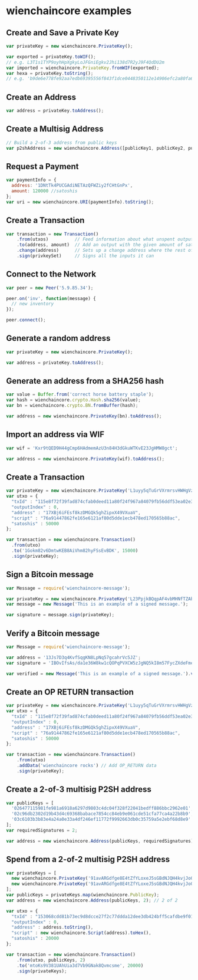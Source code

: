 # wienchaincore examples


## Create and Save a Private Key

```javascript
var privateKey = new wienchaincore.PrivateKey();

var exported = privateKey.toWIF();
// e.g. L3T1s1TYP9oyhHpXgkyLoJFGniEgkv2Jhi138d7R2yJ9F4QdDU2m
var imported = wienchaincore.PrivateKey.fromWIF(exported);
var hexa = privateKey.toString();
// e.g. 'b9de6e778fe92aa7edb69395556f843f1dce0448350112e14906efc2a80fa61a'
```

## Create an Address

```javascript
var address = privateKey.toAddress();
```

## Create a Multisig Address

```javascript
// Build a 2-of-3 address from public keys
var p2shAddress = new wienchaincore.Address([publicKey1, publicKey2, publicKey3], 2);
```

## Request a Payment

```javascript
var paymentInfo = {
  address: '1DNtTk4PUCGAdiNETAzQFWZiy2fCHtGnPx',
  amount: 120000 //satoshis
};
var uri = new wienchaincore.URI(paymentInfo).toString();
```

## Create a Transaction

```javascript
var transaction = new Transaction()
    .from(utxos)          // Feed information about what unspent outputs one can use
    .to(address, amount)  // Add an output with the given amount of satoshis
    .change(address)      // Sets up a change address where the rest of the funds will go
    .sign(privkeySet)     // Signs all the inputs it can
```

## Connect to the Network

```javascript
var peer = new Peer('5.9.85.34');

peer.on('inv', function(message) {
  // new inventory
});

peer.connect();
```

## Generate a random address
```javascript
var privateKey = new wienchaincore.PrivateKey();

var address = privateKey.toAddress();
```

## Generate an address from a SHA256 hash
```javascript
var value = Buffer.from('correct horse battery staple');
var hash = wienchaincore.crypto.Hash.sha256(value);
var bn = wienchaincore.crypto.BN.fromBuffer(hash);

var address = new wienchaincore.PrivateKey(bn).toAddress();
```

## Import an address via WIF
```javascript
var wif = 'Kxr9tQED9H44gCmp6HAdmemAzU3n84H3dGkuWTKvE23JgHMW8gct';

var address = new wienchaincore.PrivateKey(wif).toAddress();
```

## Create a Transaction
```javascript
var privateKey = new wienchaincore.PrivateKey('L1uyy5qTuGrVXrmrsvHWHgVzW9kKdrp27wBC7Vs6nZDTF2BRUVwy');
var utxo = {
  "txId" : "115e8f72f39fad874cfab0deed11a80f24f967a84079fb56ddf53ea02e308986",
  "outputIndex" : 0,
  "address" : "17XBj6iFEsf8kzDMGQk5ghZipxX49VXuaV",
  "script" : "76a91447862fe165e6121af80d5dde1ecb478ed170565b88ac",
  "satoshis" : 50000
};

var transaction = new wienchaincore.Transaction()
  .from(utxo)
  .to('1Gokm82v6DmtwKEB8AiVhm82hyFSsEvBDK', 15000)
  .sign(privateKey);
```

## Sign a Bitcoin message
```javascript
var Message = require('wienchaincore-message');

var privateKey = new wienchaincore.PrivateKey('L23PpjkBQqpAF4vbMHNfTZAb3KFPBSawQ7KinFTzz7dxq6TZX8UA');
var message = new Message('This is an example of a signed message.');

var signature = message.sign(privateKey);
```

## Verify a Bitcoin message
```javascript
var Message = require('wienchaincore-message');

var address = '13Js7D3q4KvfSqgKN8LpNq57gcahrVc5JZ';
var signature = 'IBOvIfsAs/da1e36W8kw1cQOPqPVXCW5zJgNQ5kI8m57FycZXdeFmeyoIqJSREzE4W7vfDmdmPk0HokuJPvgPPE=';

var verified = new Message('This is an example of a signed message.').verify(address, signature);
 ```

## Create an OP RETURN transaction
```javascript
var privateKey = new wienchaincore.PrivateKey('L1uyy5qTuGrVXrmrsvHWHgVzW9kKdrp27wBC7Vs6nZDTF2BRUVwy');
var utxo = {
  "txId" : "115e8f72f39fad874cfab0deed11a80f24f967a84079fb56ddf53ea02e308986",
  "outputIndex" : 0,
  "address" : "17XBj6iFEsf8kzDMGQk5ghZipxX49VXuaV",
  "script" : "76a91447862fe165e6121af80d5dde1ecb478ed170565b88ac",
  "satoshis" : 50000
};

var transaction = new wienchaincore.Transaction()
    .from(utxo)
    .addData('wienchaincore rocks') // Add OP_RETURN data
    .sign(privateKey);
```

## Create a 2-of-3 multisig P2SH address
```javascript
var publicKeys = [
  '026477115981fe981a6918a6297d9803c4dc04f328f22041bedff886bbc2962e01',
  '02c96db2302d19b43d4c69368babace7854cc84eb9e061cde51cfa77ca4a22b8b9',
  '03c6103b3b83e4a24a0e33a4df246ef11772f9992663db0c35759a5e2ebf68d8e9'
];
var requiredSignatures = 2;

var address = new wienchaincore.Address(publicKeys, requiredSignatures);
```

## Spend from a 2-of-2 multisig P2SH address
```javascript
var privateKeys = [
  new wienchaincore.PrivateKey('91avARGdfge8E4tZfYLoxeJ5sGBdNJQH4kvjJoQFacbgwmaKkrx'),
  new wienchaincore.PrivateKey('91avARGdfge8E4tZfYLoxeJ5sGBdNJQH4kvjJoQFacbgww7vXtT')
];
var publicKeys = privateKeys.map(wienchaincore.PublicKey);
var address = new wienchaincore.Address(publicKeys, 2); // 2 of 2

var utxo = {
  "txId" : "153068cdd81b73ec9d8dcce27f2c77ddda12dee3db424bff5cafdbe9f01c1756",
  "outputIndex" : 0,
  "address" : address.toString(),
  "script" : new wienchaincore.Script(address).toHex(),
  "satoshis" : 20000
};

var transaction = new wienchaincore.Transaction()
    .from(utxo, publicKeys, 2)
    .to('mtoKs9V381UAhUia3d7Vb9GNak8Qvmcsme', 20000)
    .sign(privateKeys);
```
